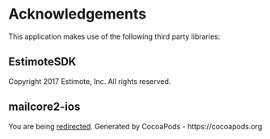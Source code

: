 # Acknowledgements
This application makes use of the following third party libraries:

## EstimoteSDK

Copyright 2017 Estimote, Inc. All rights reserved.


## mailcore2-ios

<html><body>You are being <a href="https://raw.githubusercontent.com/MailCore/mailcore2/master/LICENSE">redirected</a>.</body></html>
Generated by CocoaPods - https://cocoapods.org
